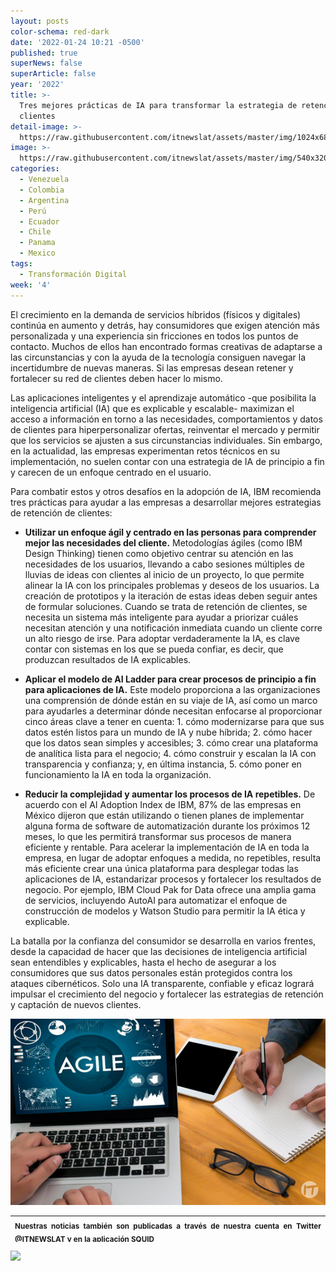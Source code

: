 ```yaml
---
layout: posts
color-schema: red-dark
date: '2022-01-24 10:21 -0500'
published: true
superNews: false
superArticle: false
year: '2022'
title: >-
  Tres mejores prácticas de IA para transformar la estrategia de retención de
  clientes
detail-image: >-
  https://raw.githubusercontent.com/itnewslat/assets/master/img/1024x680/AI-Analisis-g.jpg
image: >-
  https://raw.githubusercontent.com/itnewslat/assets/master/img/540x320/AI-Analisis-p.jpg
categories:
  - Venezuela
  - Colombia
  - Argentina
  - Perú
  - Ecuador
  - Chile
  - Panama
  - Mexico
tags:
  - Transformación Digital
week: '4'
---
```

El crecimiento en la demanda de servicios híbridos (físicos y digitales) continúa en aumento y detrás, hay consumidores que exigen atención más personalizada y una experiencia sin fricciones en todos los puntos de contacto. Muchos de ellos han encontrado formas creativas de adaptarse a las circunstancias y con la ayuda de la tecnología consiguen navegar la incertidumbre de nuevas maneras. Si las empresas desean retener y fortalecer su red de clientes deben hacer lo mismo.
 
Las aplicaciones inteligentes y el aprendizaje automático -que posibilita la inteligencia artificial (IA) que es explicable y escalable- maximizan el acceso a información en torno a las necesidades, comportamientos y datos de clientes para hiperpersonalizar ofertas, reinventar el mercado y permitir que los servicios se ajusten a sus circunstancias individuales. Sin embargo, en la actualidad, las empresas experimentan retos técnicos en su implementación, no suelen contar con una estrategia de IA de principio a fin y carecen de un enfoque centrado en el usuario.
 
Para combatir estos y otros desafíos en la adopción de IA, IBM recomienda tres prácticas para ayudar a las empresas a desarrollar mejores estrategias de retención de clientes:
 
- **Utilizar un enfoque ágil y centrado en las personas para comprender mejor las necesidades del cliente.** Metodologías ágiles (como IBM Design Thinking) tienen como objetivo centrar su atención en las necesidades de los usuarios, llevando a cabo sesiones múltiples de lluvias de ideas con clientes al inicio de un proyecto, lo que permite alinear la IA con los principales problemas y deseos de los usuarios. La creación de prototipos y la iteración de estas ideas deben seguir antes de formular soluciones. Cuando se trata de retención de clientes, se necesita un sistema más inteligente para ayudar a priorizar cuáles necesitan atención y una notificación inmediata cuando un cliente corre un alto riesgo de irse. Para adoptar verdaderamente la IA, es clave contar con sistemas en los que se pueda confiar, es decir, que produzcan resultados de IA explicables.
 
- **Aplicar el modelo de AI Ladder para crear procesos de principio a fin para aplicaciones de IA.** Este modelo proporciona a las organizaciones una comprensión de dónde están en su viaje de IA, así como un marco para ayudarles a determinar dónde necesitan enfocarse al proporcionar cinco áreas clave a tener en cuenta: 1. cómo modernizarse para que sus datos estén listos para un mundo de IA y nube híbrida; 2. cómo hacer que los datos sean simples y accesibles; 3. cómo crear una plataforma de analítica lista para el negocio; 4. cómo construir y escalan la IA con transparencia y confianza; y, en última instancia, 5. cómo poner en funcionamiento la IA en toda la organización.

- **Reducir la complejidad y aumentar los procesos de IA repetibles.** De acuerdo con el AI Adoption Index de IBM, 87% de las empresas en México dijeron que están utilizando o tienen planes de implementar alguna forma de software de automatización durante los próximos 12 meses, lo que les permitirá transformar sus procesos de manera eficiente y rentable. Para acelerar la implementación de IA en toda la empresa, en lugar de adoptar enfoques a medida, no repetibles, resulta más eficiente crear una única plataforma para desplegar todas las aplicaciones de IA, estandarizar procesos y fortalecer los resultados de negocio. Por ejemplo, IBM Cloud Pak for Data ofrece una amplia gama de servicios, incluyendo AutoAI para automatizar el enfoque de construcción de modelos y Watson Studio para permitir la IA ética y explicable.

La batalla por la confianza del consumidor se desarrolla en varios frentes, desde la capacidad de hacer que las decisiones de inteligencia artificial sean entendibles y explicables, hasta el hecho de asegurar a los consumidores que sus datos personales están protegidos contra los ataques cibernéticos. Solo una IA transparente, confiable y eficaz logrará impulsar el crecimiento del negocio y fortalecer las estrategias de retención y captación de nuevos clientes.

![](https://raw.githubusercontent.com/itnewslat/assets/master/img/540x320/AI-Analisis-p.jpg)

<table style="height: 42px;" width="569">
<tbody>
<tr>
<td style="text-align: justify;"><sub><strong>Nuestras noticias también son publicadas a través de nuestra cuenta en Twitter <a href="https://twitter.com/itnewslat?lang=es">@ITNEWSLAT</a> y en la aplicación <a href="https://squidapp.co/en/">SQUID</a></strong></sub></td>
</tr>
</tbody>
</table>

<img src="https://tracker.metricool.com/c3po.jpg?hash=56f88a41e39ab42c063cc51676587a04"/>
